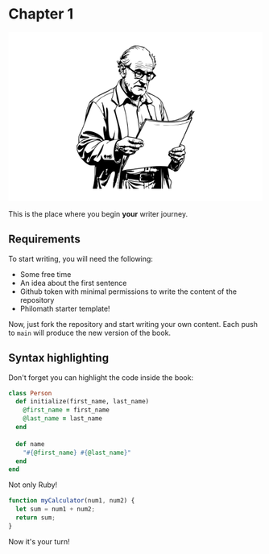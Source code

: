# Chapter 1

![writer](./images/writer.png)

This is the place where you begin **your** writer journey.

## Requirements

To start writing, you will need the following:

* Some free time
* An idea about the first sentence
* Github token with minimal permissions to write the content of the repository
* Philomath starter template!

Now, just fork the repository and start writing your own content. Each push to `main` will produce the new version of the book.

## Syntax highlighting

Don't forget you can highlight the code inside the book:

```ruby
class Person
  def initialize(first_name, last_name)
    @first_name = first_name
    @last_name = last_name
  end

  def name
    "#{@first_name} #{@last_name}"
  end
end
```

Not only Ruby!

```javascript
function myCalculator(num1, num2) {
  let sum = num1 + num2;
  return sum;
}
```

Now it's your turn!
